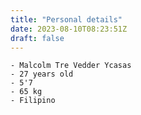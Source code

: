 ```yaml
---
title: "Personal details"
date: 2023-08-10T08:23:51Z
draft: false
---
```


	- Malcolm Tre Vedder Ycasas
	- 27 years old
	- 5'7
	- 65 kg
	- Filipino